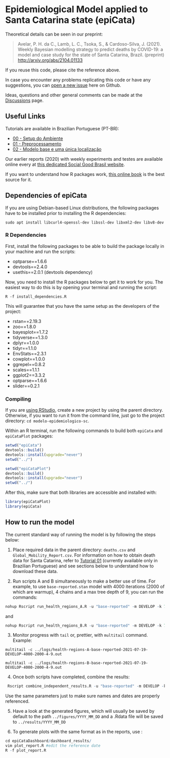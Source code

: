 # Epidemiological Model applied to Santa Catarina state (epiCata)

Theoretical details can be seen in our preprint:

> Avelar, P. H. da C., Lamb, L. C., Tsoka, S., & Cardoso-Silva, J. (2021). Weekly Bayesian modelling strategy to predict deaths by COVID-19: a model and case study for the state of Santa Catarina, Brazil. (preprint) http://arxiv.org/abs/2104.01133

If you reuse this code, please cite the reference above.

In case you encounter any problems replicating this code or have any suggestions, you can [open a new issue](https://github.com/Data-Science-Brigade/modelo-epidemiologico-sc/issues) here on Github.

Ideas, questions and other general comments can be made at the [Discussions](https://github.com/Data-Science-Brigade/modelo-epidemiologico-sc/discussions) page.

## Useful Links

Tutorials are available in Brazilian Portuguese (PT-BR):

- [00 - Setup do Ambiente](https://data-science-brigade.github.io/modelo-epidemiologico-sc/tutoriais/PT-BR/Tutorial00.html)
- [01 - Preprocessamento](https://data-science-brigade.github.io/modelo-epidemiologico-sc/tutoriais/PT-BR/Tutorial01.html)
- [02 - Modelo base e uma única localização](https://data-science-brigade.github.io/modelo-epidemiologico-sc/tutoriais/PT-BR/Tutorial02.html)

Our earlier reports (2020) with weekly experiments and testes are available online every at [this dedicated Social Good Brasil website](https://socialgoodbrasil.org.br/modelo-epidemiologico/).

If you want to understand how R packages work, [this online book](http://r-pkgs.had.co.nz/) is the best source for it.

## Dependencies of epiCata

If you are using Debian-based Linux distributions, the following packages have to be installed prior to installing the R dependencies:

```
sudo apt install libcurl4-openssl-dev libssl-dev libxml2-dev libv8-dev
```

### R Dependencies

First, install the following packages to be able to build the package locally in your machine and run the scripts:

* optparse==1.6.6
* devtools==2.4.0
* usethis==2.0.1 (devtools dependency)

Now, you need to install the R packages below to get it to work for you. The easiest way to do this is by opening your terminal and running the script:

```
R -f install_dependencies.R
```

This will guarantee that you have the same setup as the developers of the project:
 
* rstan==2.19.3
* zoo==1.8.0
* bayesplot==1.7.2
* tidyverse==1.3.0
* dplyr==1.0.0
* tidyr==1.1.0
* EnvStats==2.3.1
* cowplot==1.0.0
* ggrepel==0.8.2
* scales==1.1.1
* ggplot2==3.3.2
* optparse==1.6.6
* slider==0.2.1


### Compiling

If you are [using RStudio](https://support.rstudio.com/hc/en-us/articles/200486508-Building-Testing-and-Distributing-Packages), create a new project by using the parent directory. Otherwise, if you want to run it from the command line, just go to the project directory: `cd modelo-epidemiologico-sc`.

Within an R terminal, run the following commands to build both `epiCata` and `epiCataPlot` packages:

```R
setwd("epiCata")
devtools::build()
devtools::install(upgrade="never")
setwd("../")

setwd("epiCataPlot")
devtools::build()
devtools::install(upgrade="never")
setwd("../")
```

After this, make sure that both libraries are accessible and installed with:

```R
library(epiCataPlot)
library(epiCata)
```

## How to run the model

The current standard way of running the model is by following the steps below:

1. Place required data in the parent directory: `deaths.csv` and `Global_Mobility_Report.csv`. For information on how to obtain death data for Santa Catarina, refer to [Tutorial 01](https://data-science-brigade.github.io/modelo-epidemiologico-sc/tutoriais/PT-BR/Tutorial01.html) (currently available only in Brazilian Portuguese) and see sections below to understand how to download these data.

2. Run scripts A and B simultaneously to make a better use of time. For example, to use `base-reported.stan` model with 4000 iterations (2000 of which are warmup), 4 chains and a max tree depth of 9, you can run the commands: 

```R
nohup Rscript run_health_regions_A.R -u "base-reported" -m DEVELOP -k 7 -i 4000 -w 2000 -c 4 -t 9 -r "2021-07-19" > ../logs/health-regions-B-base-reported-2021-07-19-DEVELOP-4000-2000-4-9.out &
```

and

```R
nohup Rscript run_health_regions_B.R -u "base-reported" -m DEVELOP -k 7 -i 4000 -w 2000 -c 4 -t 9 -r "2021-07-19" > ../logs/health-regions-B-base-reported-2021-07-19-DEVELOP-4000-2000-4-9.out &
```

3. Monitor progress with `tail` or, prettier, with `multitail` command. Example:

```console
multitail -c ../logs/health-regions-A-base-reported-2021-07-19-DEVELOP-4000-2000-4-9.out

multitail -c ../logs/health-regions-B-base-reported-2021-07-19-DEVELOP-4000-2000-4-9.out
```

4. Once both scripts have completed, combine the results:

```R
 Rscript combine_independent_results.R -u "base-reported" -m DEVELOP -k 7 -i 4000 -w 2000 -c 4 -t 9 -r "2021-07-19"
```

Use the same parameters just to make sure names and dates are properly referenced.

5. Have a look at the generated figures, which will usually be saved by default to the path `../figures/YYYY_MM_DD` and a .Rdata file will be saved to `../results/YYYY_MM_DD`

5. To generate plots with the same format as in the reports, use :

```r
cd epiCataDashboard/dashboard_results/
vim plot_report.R #edit the reference date
R -f plot_report.R
```
